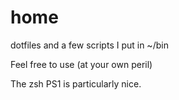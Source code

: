 home
====

dotfiles and a few scripts I put in ~/bin

Feel free to use (at your own peril)

The zsh PS1 is particularly nice.